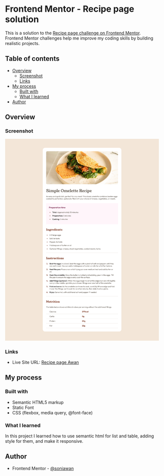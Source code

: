 # Frontend Mentor - Recipe page solution

This is a solution to the [Recipe page challenge on Frontend Mentor](https://www.frontendmentor.io/challenges/recipe-page-KiTsR8QQKm). Frontend Mentor challenges help me improve my coding skills by building realistic projects.

## Table of contents

- [Overview](#overview)
  - [Screenshot](#screenshot)
  - [Links](#links)
- [My process](#my-process)
  - [Built with](#built-with)
  - [What I learned](#what-i-learned)
- [Author](#author)

## Overview

### Screenshot

![Screenshot](./assets/images/Screenshot.png)

### Links

- Live Site URL: [Recipe page Awan]()

## My process

### Built with

- Semantic HTML5 markup
- Static Font
- CSS (flexbox, media query, @font-face)

### What I learned

In this project I learned how to use semantic html for list and table, adding style for them, and make it responsive.

## Author

- Frontend Mentor - [@soniawan](https://www.frontendmentor.io/profile/soniawan)
